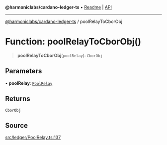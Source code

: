 **@harmoniclabs/cardano-ledger-ts** • [Readme](../Introduction) \| [API](../globals)

***

[@harmoniclabs/cardano-ledger-ts](../Introduction) / poolRelayToCborObj

# Function: poolRelayToCborObj()

> **poolRelayToCborObj**(`poolRelay`): `CborObj`

## Parameters

• **poolRelay**: [`PoolRelay`](../type-aliases/PoolRelay)

## Returns

`CborObj`

## Source

[src/ledger/PoolRelay.ts:137](https://github.com/HarmonicLabs/cardano-ledger-ts/blob/d1659b0/src/ledger/PoolRelay.ts#L137)
